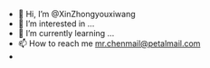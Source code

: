 - 👋 Hi, I’m @XinZhongyouxiwang
- 👀 I’m interested in ...
- 🌱 I’m currently learning ...
- 📫 How to reach me mr.chenmail@petalmail.com
-
<!---
XinZhongyouxiwang/XinZhongyouxiwang is a ✨ special ✨ repository because its `README.md` (this file) appears on your GitHub profile.
You can click the Preview link to take a look at your changes.
--->
